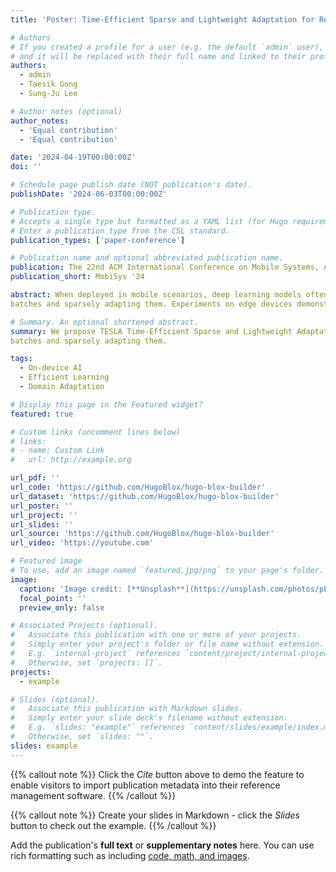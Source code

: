 ```yaml
---
title: 'Poster: Time-Efficient Sparse and Lightweight Adaptation for Real-Time Mobile Applications'

# Authors
# If you created a profile for a user (e.g. the default `admin` user), write the username (folder name) here
# and it will be replaced with their full name and linked to their profile.
authors:
  - admin
  - Taesik Gong
  - Sung-Ju Lee

# Author notes (optional)
author_notes:
  - 'Equal contribution'
  - 'Equal contribution'

date: '2024-04-19T00:00:00Z'
doi: ''

# Schedule page publish date (NOT publication's date).
publishDate: '2024-06-03T00:00:00Z'

# Publication type.
# Accepts a single type but formatted as a YAML list (for Hugo requirements).
# Enter a publication type from the CSL standard.
publication_types: ['paper-conference']

# Publication name and optional abbreviated publication name.
publication: The 22nd ACM International Conference on Mobile Systems, Applications, and Services
publication_short: MobiSys '24

abstract: When deployed in mobile scenarios, deep learning models often suffer from performance degradation due to domain shifts. Test-Time Adaptation (TTA) offers a viable solution, but current approaches face latency issues on resource-constrained mobile devices. We propose TESLA Time-Efficient Sparse and Lightweight Adaptation strategy for real-time mobile applications, which skips adaptation for specific batches to increase the inference sample rate. Our method balances model accuracy and inference speed by accumulating domain-informative samples from non-adapted
batches and sparsely adapting them. Experiments on edge devices demonstrate competitive accuracy even with sparse adaptation rates, highlighting the effectiveness of our approach in real-time mobile applications. Our strategy can seamlessly integrate with existing lightweight adaptation and optimization algorithms, further accelerating inference across diverse mobile systems.

# Summary. An optional shortened abstract.
summary: We propose TESLA Time-Efficient Sparse and Lightweight Adaptation strategy for real-time mobile applications, which skips adaptation for specific batches to increase the inference sample rate. Our method balances model accuracy and inference speed by accumulating domain-informative samples from non-adapted
batches and sparsely adapting them.

tags:
  - On-device AI
  - Efficient Learning
  - Domain Adaptation

# Display this page in the Featured widget?
featured: true

# Custom links (uncomment lines below)
# links:
# - name: Custom Link
#   url: http://example.org

url_pdf: ''
url_code: 'https://github.com/HugoBlox/hugo-blox-builder'
url_dataset: 'https://github.com/HugoBlox/hugo-blox-builder'
url_poster: ''
url_project: ''
url_slides: ''
url_source: 'https://github.com/HugoBlox/hugo-blox-builder'
url_video: 'https://youtube.com'

# Featured image
# To use, add an image named `featured.jpg/png` to your page's folder.
image:
  caption: 'Image credit: [**Unsplash**](https://unsplash.com/photos/pLCdAaMFLTE)'
  focal_point: ''
  preview_only: false

# Associated Projects (optional).
#   Associate this publication with one or more of your projects.
#   Simply enter your project's folder or file name without extension.
#   E.g. `internal-project` references `content/project/internal-project/index.md`.
#   Otherwise, set `projects: []`.
projects:
  - example

# Slides (optional).
#   Associate this publication with Markdown slides.
#   Simply enter your slide deck's filename without extension.
#   E.g. `slides: "example"` references `content/slides/example/index.md`.
#   Otherwise, set `slides: ""`.
slides: example
---
```


{{% callout note %}}
Click the _Cite_ button above to demo the feature to enable visitors to import publication metadata into their reference management software.
{{% /callout %}}

{{% callout note %}}
Create your slides in Markdown - click the _Slides_ button to check out the example.
{{% /callout %}}

Add the publication's **full text** or **supplementary notes** here. You can use rich formatting such as including [code, math, and images](https://docs.hugoblox.com/content/writing-markdown-latex/).
